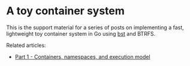 # A toy container system

This is the support material for a series of posts on implementing a fast, lightweight toy container system in Go using [bst](https://github.com/aristanetworks/bst) and BTRFS.

Related articles:

* [Part 1 - Containers, namespaces, and execution model](https://snai.pe/posts/lightweight-containers-part-1)
